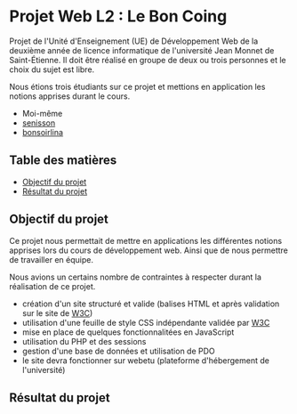 # Projet Web L2 : Le Bon Coing

Projet de l'Unité d'Enseignement (UE) de Développement Web de la deuxième année de licence informatique de l'université
Jean Monnet de Saint-Étienne. Il doit être réalisé en groupe de deux ou trois personnes et le choix du sujet est libre.

Nous étions trois étudiants sur ce projet et mettions en application les notions apprises durant le cours.
* Moi-même
* [senisson](https://github.com/senisonn)
* [bonsoirlina](https://github.com/bonsoirlina)

## Table des matières

* [Objectif du projet](#objectif-du-projet)
* [Résultat du projet](#résultat-du-projet)

## Objectif du projet

Ce projet nous permettait de mettre en applications les différentes notions apprises lors du cours de développement web.
Ainsi que de nous permettre de travailler en équipe.

Nous avions un certains nombre de contraintes à respecter durant la réalisation de ce projet.

* création d'un site structuré et valide (balises HTML et après validation sur le site
  de [W3C](https://validator.w3.org))
* utilisation d'une feuille de style CSS indépendante validée par [W3C](https://jigsaw.w3.org/css-validator/)
* mise en place de quelques fonctionnalitées en JavaScript
* utilisation du PHP et des sessions
* gestion d'une base de données et utilisation de PDO
* le site devra fonctionner sur webetu (plateforme d'hébergement de l'université)

## Résultat du projet


